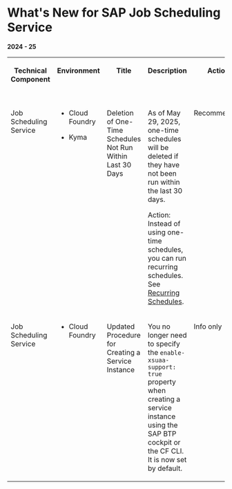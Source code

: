<!-- loio35dd2f8d1060419f896169b928dc590f -->

# What's New for SAP Job Scheduling Service 





**2024 - 25**


<table>
<tr>
<th valign="top">

Technical Component

</th>
<th valign="top">

Environment

</th>
<th valign="top">

Title

</th>
<th valign="top">

Description

</th>
<th valign="top">

Action

</th>
<th valign="top">

Lifecycle

</th>
<th valign="top">

Type

</th>
<th valign="top">

Line of Business

</th>
<th valign="top">

Modular Business Process

</th>
<th valign="top">

Product

</th>
<th valign="top">

Latest Revision

</th>
<th valign="top">

Available as of

</th>
</tr>
<tr>
<td valign="top">

Job Scheduling Service

</td>
<td valign="top">

-   Cloud Foundry

-   Kyma



</td>
<td valign="top">

Deletion of One-Time Schedules Not Run Within Last 30 Days

</td>
<td valign="top">

As of May 29, 2025, one-time schedules will be deleted if they have not been run within the last 30 days.

Action: Instead of using one-time schedules, you can run recurring schedules. See [Recurring Schedules](https://help.sap.com/docs/job-scheduling/sap-job-scheduling-service/schedule-types?version=Cloud#recurring-schedules).

</td>
<td valign="top">

Recommended

</td>
<td valign="top">

General Availability

</td>
<td valign="top">

Changed

</td>
<td valign="top">

Technology

</td>
<td valign="top">

Not applicable

</td>
<td valign="top">

 

</td>
<td valign="top">

2025-05-15

</td>
<td valign="top">

2025-05-29

</td>
</tr>
<tr>
<td valign="top">

Job Scheduling Service

</td>
<td valign="top">

-   Cloud Foundry



</td>
<td valign="top">

Updated Procedure for Creating a Service Instance

</td>
<td valign="top">

You no longer need to specify the `enable-xsuaa-support: true` property when creating a service instance using the SAP BTP cockpit or the CF CLI. It is now set by default.

</td>
<td valign="top">

Info only

</td>
<td valign="top">

General Availability

</td>
<td valign="top">

Changed

</td>
<td valign="top">

Technology

</td>
<td valign="top">

Not applicable

</td>
<td valign="top">

 

</td>
<td valign="top">

2024-11-14

</td>
<td valign="top">

2024-11-14

</td>
</tr>
</table>

